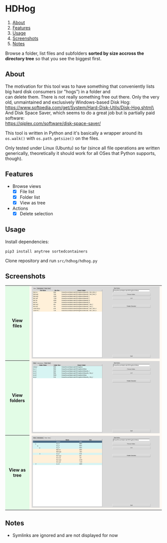 
# HDHog

1. [About](#about)
1. [Features](#features)
3. [Usage](#usage)
4. [Screenshots](#screenshots)
5. [Notes](#notes)

Browse a folder, list files and subfolders **sorted by size accross the directory tree** so that you see the biggest first.

## About <a name="about"></a>
The motivation for this tool was to have something that conveniently lists big hard disk consumers (or "hogs") in a folder and\
can delete them. There is not really something free out there. Only the very old, unmaintained and exclusively Windows-based Disk Hog:\
https://www.softpedia.com/get/System/Hard-Disk-Utils/Disk-Hog.shtml\
And Disk Space Saver, which seems to do a great job but is partially paid software:\
https://qiplex.com/software/disk-space-saver/


This tool is written in Python and it's basically a wrapper around its ``os.walk()`` with ``os.path.getsize()`` on the files.


Only tested under Linux (Ubuntu) so far (since all file operations are written generically, theoretically it should work for all OSes that Python supports, though).

## Features <a name="features"></a>
- Browse views
    - [x] File list
    - [x] Folder list
    - [x] View as tree

- Actions
    - [x] Delete selection

## Usage <a name="usage"></a>

Install dependencies:

```shell
pip3 install anytree sortedcontainers
```

Clone repository and run ``src/hdhog/hdhog.py``

## Screenshots <a name="screenshots"></a>

<table>
    <style>
        th{background-color:#e2fce6;}
        td{background-color:#fff9f3;}
    </style>
    <tr>
        <!-- <th style="background-color: #e2fce6" >View files</th> color Nyanza -->
        <th>View files</th> <!-- color Nyanza-->
        <!-- <td style="background-color: #fff9f3" align="center"><img src="./doc/img/files.png" alt="View files"></img></td> color Floral White -->
        <td align="center"><img src="./doc/img/files.png" alt="View files"></img></td> <!-- color Floral White-->
    </tr>
    <tr>
        <th>View folders</th>
        <td align="center"><img src="./doc/img/dirs.png" alt="View folders"></img></td>
    </tr>
    <tr>
        <th>View as tree</th>
        <td align="center"><img src="./doc/img/tree.png" alt="View as tree"></img></td>
    </tr>
 </table>

## Notes <a name="notes"></a>
- Symlinks are ignored and are not displayed for now